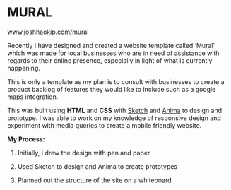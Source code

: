 # MURAL

www.joshhaokip.com/mural

Recently I have designed and created a website template called ‘Mural’ which was made for local businesses who are in need of assistance with regards to their online presence, especially in light of what is currently happening. 

This is only a template as my plan is to consult with businesses to create a product backlog of features they would like to include such as a google maps integration. 

This was built using **HTML** and **CSS** with [Sketch](https://www.sketch.com/) and [Anima](https://www.animaapp.com/) to design and prototype. I was able to work on my knowledge of responsive design and experiment with media queries to create a mobile friendly website. 

**My Process:** 

1. Initially, I drew the design with pen and paper

2. Used Sketch to design and Anima to create prototypes 

3. Planned out the structure of the site on a whiteboard 

